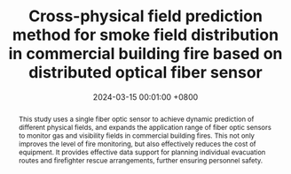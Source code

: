 ---
title:          "Cross-physical field prediction method for smoke field distribution in commercial building fire based on distributed optical fiber sensor"
date:           2024-03-15 00:01:00 +0800
selected:       false
pub:            "Journal of Building Engineering"
pub_date:       "2024"
abstract: >-
 This study uses a single fiber optic sensor to achieve dynamic prediction of different physical fields, and expands the application range of fiber optic sensors to monitor gas and visibility fields in commercial building fires. This not only improves the level of fire monitoring, but also effectively reduces the cost of equipment. It provides effective data support for planning individual evacuation routes and firefighter rescue arrangements, further ensuring personnel safety.
cover:          /assets/images/covers/cover5.jpg
authors:
- Guanhua Qu#,Zenghui Liu#,Lei Ren*,Gang Liu*.
links:
  Paper: https://doi.org/10.1016/j.jobe.2024.109027
---